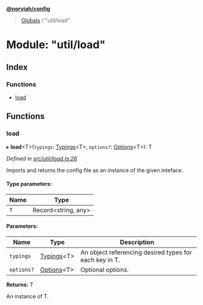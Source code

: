 **[@norviah/config](../README.md)**

> [Globals](../globals.md) / "util/load"

# Module: "util/load"

## Index

### Functions

* [load](_util_load_.md#load)

## Functions

### load

▸ **load**\<T>(`typings`: [Typings](_types_typings_.md#typings)\<T>, `options?`: [Options](../interfaces/_types_options_.options.md)\<T>): T

*Defined in [src/util/load.ts:26](https://github.com/Norviah/config/blob/d9b32fc/src/util/load.ts#L26)*

Imports and returns the config file as an instance of the given inteface.

#### Type parameters:

Name | Type |
------ | ------ |
`T` | Record\<string, any> |

#### Parameters:

Name | Type | Description |
------ | ------ | ------ |
`typings` | [Typings](_types_typings_.md#typings)\<T> | An object referencing desired types for each key in T. |
`options?` | [Options](../interfaces/_types_options_.options.md)\<T> | Optional options. |

**Returns:** T

An instance of T.

